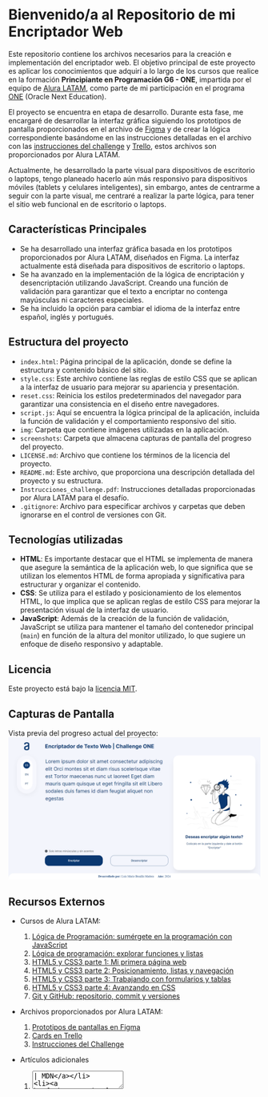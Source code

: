 # Bienvenido/a al Repositorio de mi Encriptador Web

Este repositorio contiene los archivos necesarios para la creación e implementación del encriptador web. El objetivo principal de este proyecto es aplicar los conocimientos que adquirí a lo largo de los cursos que realice en la formación <b>Principiante en Programación G6 - ONE</b>, impartida por el equipo de [Alura LATAM](https://www.aluracursos.com), como parte de mi participación en el programa [ONE](https://www.oracle.com/lad/education/oracle-next-education) (Oracle Next Education).

El proyecto se encuentra en etapa de desarrollo. Durante esta fase, me encargaré de desarrollar la interfaz gráfica siguiendo los prototipos de pantalla proporcionados en el archivo de [Figma](https://www.figma.com/file/trP3p5nEh7XUyB3n2bomjP/Alura-Challenge---Desaf%C3%ADo-1---L%C3%B3gica?type=design&node-id=0-1&mode=design&t=CN0oLmGKgNSHYZUe-0) y de crear la lógica correspondiente basándome en las instrucciones detalladas en el archivo con las [instrucciones del challenge](Instrucciones_challenge.pdf) y [Trello](https://trello.com/b/WTdfcewC/encriptador-de-texto-alura-challenges-one), estos archivos son proporcionados por Alura LATAM.

Actualmente, he desarrollado la parte visual para dispositivos de escritorio o laptops, tengo planeado hacerlo aún más responsivo para dispositivos móviles (tablets y celulares inteligentes), sin embargo, antes de centrarme a seguir con la parte visual, me centraré a realizar la parte lógica, para tener el sitio web funcional en de escritorio o laptops.


## Características Principales

- Se ha desarrollado una interfaz gráfica basada en los prototipos proporcionados por Alura LATAM, diseñados en Figma. La interfaz actualmente está diseñada para dispositivos de escritorio o laptops.
- Se ha avanzado en la implementación de la lógica de encriptación y desencriptación utilizando JavaScript. Creando una función de validación para garantizar que el texto a encriptar no contenga mayúsculas ni caracteres especiales.
- Se ha incluido la opción para cambiar el idioma de la interfaz entre español, inglés y portugués.


## Estructura del proyecto

- `index.html`: Página principal de la aplicación, donde se define la estructura y contenido básico del sitio.
- `style.css`: Este archivo contiene las reglas de estilo CSS que se aplican a la interfaz de usuario para mejorar su apariencia y presentación.
- `reset.css`: Reinicia los estilos predeterminados del navegador para garantizar una consistencia en el diseño entre navegadores.
- `script.js`: Aquí se encuentra la lógica principal de la aplicación, incluida la función de validación y el comportamiento responsivo del sitio.
- `img`: Carpeta que contiene imágenes utilizadas en la aplicación.
- `screenshots`: Carpeta que almacena capturas de pantalla del progreso del proyecto.
- `LICENSE.md`: Archivo que contiene los términos de la licencia del proyecto.
- `README.md`: Este archivo, que proporciona una descripción detallada del proyecto y su estructura.
- `Instrucciones_challenge.pdf`: Instrucciones detalladas proporcionadas por Alura LATAM para el desafío.
- `.gitignore`: Archivo para especificar archivos y carpetas que deben ignorarse en el control de versiones con Git.


## Tecnologías utilizadas

- <b>HTML</b>: Es importante destacar que el HTML se implementa de manera que asegure la semántica de la aplicación web, lo que significa que se utilizan los elementos HTML de forma apropiada y significativa para estructurar y organizar el contenido.
- <b>CSS</b>: Se utiliza para el estilado y posicionamiento de los elementos HTML, lo que implica que se aplican reglas de estilo CSS para mejorar la presentación visual de la interfaz de usuario.
- <b>JavaScript</b>: Además de la creación de la función de validación, JavaScript se utiliza para mantener el tamaño del contenedor principal (`main`) en función de la altura del monitor utilizado, lo que sugiere un enfoque de diseño responsivo y adaptable.


## Licencia

Este proyecto está bajo la [licencia MIT](LICENSE.md).


## Capturas de Pantalla

Vista previa del progreso actual del proyecto:
![Progreso actual en la parte de HTML, CSS y JavaScript](screenshots/image3.png)


## Recursos Externos

- Cursos de Alura LATAM:
  1. [Lógica de Programación: sumérgete en la programación con JavaScript](https://www.aluracursos.com/curso-online-logica-programacion-sumergete-programacion-javascript)
  2. [Lógica de programación: explorar funciones y listas](https://www.aluracursos.com/curso-online-logica-programacion-explorar-funciones-listas)
  3. [HTML5 y CSS3 parte 1: Mi primera página web](https://www.aluracursos.com/curso-online-html5-css3-primera-pagina-web)
  4. [HTML5 y CSS3 parte 2: Posicionamiento, listas y navegación](https://www.aluracursos.com/curso-online-html5-css3-posicionamiento-listas-navegacion)
  5. [HTML5 y CSS3 parte 3: Trabajando con formularios y tablas](https://www.aluracursos.com/curso-online-html5-css3-formularios-tablas)
  6. [HTML5 y CSS3 parte 4: Avanzando en CSS](https://www.aluracursos.com/curso-online-html5-css3-avanzando-css)
  7. [Git y GitHub: repositorio, commit y versiones](https://www.aluracursos.com/curso-online-git-github-repositorio-commit-versiones)
 
- Archivos proporcionados por Alura LATAM:
  1. [Prototipos de pantallas en Figma](https://www.figma.com/file/trP3p5nEh7XUyB3n2bomjP/Alura-Challenge---Desaf%C3%ADo-1---L%C3%B3gica?type=design&node-id=0-1&mode=design&t=CN0oLmGKgNSHYZUe-0)
  2. [Cards en Trello](https://trello.com/b/WTdfcewC/encriptador-de-texto-alura-challenges-one)
  3. [Instrucciones del Challenge](Instrucciones_challenge.pdf)

- Artículos adicionales
  1. [<textarea> | MDN](https://developer.mozilla.org/es/docs/Web/HTML/Element/textarea)
  2. [Interact with the clipboard | MDN](https://developer.mozilla.org/en-US/docs/Mozilla/Add-ons/WebExtensions/Interact_with_the_clipboard)
  3. [Style display Property | W3 Schools](https://www.w3schools.com/jsref/prop_style_display.asp)